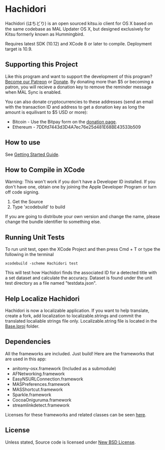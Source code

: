 # Hachidori
Hachidori (はちどり) is an open sourced kitsu.io client for OS X based on the same codebase as MAL Updater OS X, but designed exclusively for Kitsu formerly known as Hummingbird.
 
Requires latest SDK (10.12) and XCode 8 or later to compile. Deployment target is 10.9.

## Supporting this Project

Like this program and want to support the development of this program? [Become our Patreon](http://www.patreon.com/ateliershiori) or [Donate](http://hachidori.ateliershiori.moe/donate/). By donating more than $5 or becoming a patron, you will recieve a donation key to remove the reminder message when MAL Sync is enabled.

You can also donate cryptocurrencies to these addresses (send an email with the transaction ID and address to get a donation key as long the amount is equilivant to $5 USD or more):
* Bitcoin - Use the Bitpay form on the [donation page](http://hachidori.ateliershiori.moe/donate/).
* Ethereum - 7DDfd7443d3D4A7ec76e25d481E68BE43533b509


## How to use
See [Getting Started Guide](https://github.com/Atelier-Shiori/wiki/Getting-Started).

## How to Compile in XCode
Warning: This won't work if you don't have a Developer ID installed. If you don't have one, obtain one by joining the Apple Developer Program or turn off code signing.

1. Get the Source
2. Type 'xcodebuild' to build

If you are going to distribute your own version and change the name, please change the bundle identifier to something else.

## Running Unit Tests
To run unit test, open the XCode Project and then press Cmd + T or type the following in the terminal 

``xcodebuild -scheme Hachidori test``

This will test how Hachidori finds the associated ID for a detected title with a set dataset and calculate the accuracy. Dataset is found under the unit test directory as a file named "testdata.json".

## Help Localize Hachidori

Hachidori is now a localizable application. If you want to help translate, create a fork, add localization to localizable.strings and commit the translated localiable strings file only. Localizable.string file is located in the [Base.lproj](https://github.com/Atelier-Shiori/hachidori/tree/master/Base.lproj) folder.

## Dependencies
All the frameworks are included. Just build! Here are the frameworks that are used in this app:

* anitomy-osx.framework (Included as a submodule)
* AFNetworking.framework
* EasyNSURLConnection.framework
* MASPreferences.framework
* MASShortcut.framework
* Sparkle.framework
* CocoaOniguruma.framework
* streamlinkdetect.framework
 
Licenses for these frameworks and related classes can be seen [here](https://github.com/Atelier-Shiori/wiki/Credits).

## License

Unless stated, Source code is licensed under [New BSD License](https://github.com/Atelier-Shiori/hachidori/blob/master/License.md).
